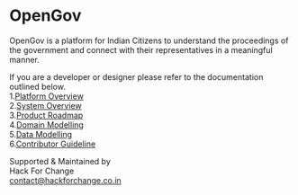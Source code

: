 # OpenGov 
  OpenGov is a platform for Indian Citizens to understand the proceedings of the government and connect with their representatives in a meaningful manner.  
  
  
  
  If you are a developer or designer please refer to the documentation outlined below.  
  1.[Platform Overview](https://github.com/HackForChangeIN/OpenGov/blob/master/docs/Platform%20Overview.md)  
  2.[System Overview](https://github.com/HackForChangeIN/OpenGov/blob/master/docs/System%20Overview.md)  
  3.[Product Roadmap](https://github.com/HackForChangeIN/OpenGov/blob/master/docs/Product%20Roadmap.md)  
  4.[Domain Modelling](https://github.com/HackForChangeIN/OpenGov/blob/master/docs/Domain%20Modelling.md)  
  5.[Data Modelling](https://github.com/HackForChangeIN/OpenGov/blob/master/docs/Data%20Modelling.md)  
  6.[Contributor Guideline]()  
  
Supported & Maintained by   
Hack For Change  
contact@hackforchange.co.in
